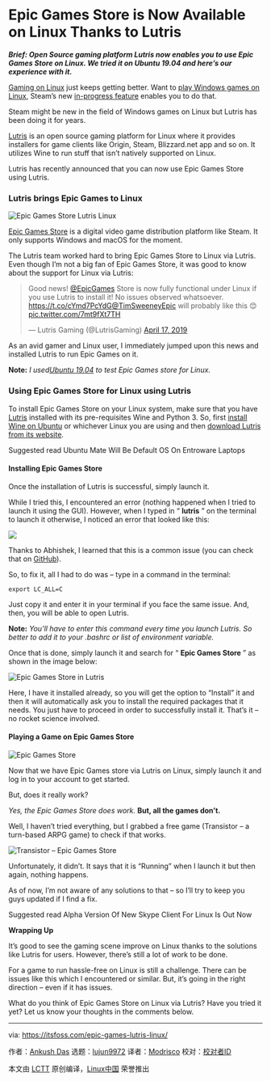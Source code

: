 [#]: collector: (lujun9972)
[#]: translator: (Modrisco)
[#]: reviewer: ( )
[#]: publisher: ( )
[#]: url: ( )
[#]: subject: (Epic Games Store is Now Available on Linux Thanks to Lutris)
[#]: via: (https://itsfoss.com/epic-games-lutris-linux/)
[#]: author: (Ankush Das https://itsfoss.com/author/ankush/)

Epic Games Store is Now Available on Linux Thanks to Lutris
======

_**Brief: Open Source gaming platform Lutris now enables you to use Epic Games Store on Linux. We tried it on Ubuntu 19.04 and here’s our experience with it.**_

[Gaming on Linux][1] just keeps getting better. Want to [play Windows games on Linux][2], Steam’s new [in-progress feature][3] enables you to do that.

Steam might be new in the field of Windows games on Linux but Lutris has been doing it for years.

[Lutris][4] is an open source gaming platform for Linux where it provides installers for game clients like Origin, Steam, Blizzard.net app and so on. It utilizes Wine to run stuff that isn’t natively supported on Linux.

Lutris has recently announced that you can now use Epic Games Store using Lutris.

### Lutris brings Epic Games to Linux

![Epic Games Store Lutris Linux][5]

[Epic Games Store][6] is a digital video game distribution platform like Steam. It only supports Windows and macOS for the moment.

The Lutris team worked hard to bring Epic Games Store to Linux via Lutris. Even though I’m not a big fan of Epic Games Store, it was good to know about the support for Linux via Lutris:

> Good news! [@EpicGames][7] Store is now fully functional under Linux if you use Lutris to install it! No issues observed whatsoever. <https://t.co/cYmd7PcYdG>[@TimSweeneyEpic][8] will probably like this 😊 [pic.twitter.com/7mt9fXt7TH][9]
>
> — Lutris Gaming (@LutrisGaming) [April 17, 2019][10]

As an avid gamer and Linux user, I immediately jumped upon this news and installed Lutris to run Epic Games on it.

**Note:** _I used[Ubuntu 19.04][11] to test Epic Games store for Linux._

### Using Epic Games Store for Linux using Lutris

To install Epic Games Store on your Linux system, make sure that you have [Lutris][4] installed with its pre-requisites Wine and Python 3. So, first [install Wine on Ubuntu][12] or whichever Linux you are using and then [download Lutris from its website][13].

[][14]

Suggested read Ubuntu Mate Will Be Default OS On Entroware Laptops

#### Installing Epic Games Store

Once the installation of Lutris is successful, simply launch it.

While I tried this, I encountered an error (nothing happened when I tried to launch it using the GUI). However, when I typed in “ **lutris** ” on the terminal to launch it otherwise, I noticed an error that looked like this:

![][15]

Thanks to Abhishek, I learned that this is a common issue (you can check that on [GitHub][16]).

So, to fix it, all I had to do was – type in a command in the terminal:

```
export LC_ALL=C
```

Just copy it and enter it in your terminal if you face the same issue. And, then, you will be able to open Lutris.

**Note:** _You’ll have to enter this command every time you launch Lutris. So better to add it to your .bashrc or list of environment variable._

Once that is done, simply launch it and search for “ **Epic Games Store** ” as shown in the image below:

![Epic Games Store in Lutris][17]

Here, I have it installed already, so you will get the option to “Install” it and then it will automatically ask you to install the required packages that it needs. You just have to proceed in order to successfully install it. That’s it – no rocket science involved.

#### Playing a Game on Epic Games Store

![Epic Games Store][18]

Now that we have Epic Games store via Lutris on Linux, simply launch it and log in to your account to get started.

But, does it really work?

_Yes, the Epic Games Store does work._ **But, all the games don’t.**

Well, I haven’t tried everything, but I grabbed a free game (Transistor – a turn-based ARPG game) to check if that works.

![Transistor – Epic Games Store][19]

Unfortunately, it didn’t. It says that it is “Running” when I launch it but then again, nothing happens.

As of now, I’m not aware of any solutions to that – so I’ll try to keep you guys updated if I find a fix.

[][20]

Suggested read Alpha Version Of New Skype Client For Linux Is Out Now

**Wrapping Up**

It’s good to see the gaming scene improve on Linux thanks to the solutions like Lutris for users. However, there’s still a lot of work to be done.

For a game to run hassle-free on Linux is still a challenge. There can be issues like this which I encountered or similar. But, it’s going in the right direction – even if it has issues.

What do you think of Epic Games Store on Linux via Lutris? Have you tried it yet? Let us know your thoughts in the comments below.

--------------------------------------------------------------------------------

via: https://itsfoss.com/epic-games-lutris-linux/

作者：[Ankush Das][a]
选题：[lujun9972][b]
译者：[Modrisco](https://github.com/Modrisco)
校对：[校对者ID](https://github.com/校对者ID)

本文由 [LCTT](https://github.com/LCTT/TranslateProject) 原创编译，[Linux中国](https://linux.cn/) 荣誉推出

[a]: https://itsfoss.com/author/ankush/
[b]: https://github.com/lujun9972
[1]: https://itsfoss.com/linux-gaming-guide/
[2]: https://itsfoss.com/steam-play/
[3]: https://itsfoss.com/steam-play-proton/
[4]: https://lutris.net/
[5]: https://itsfoss.com/wp-content/uploads/2019/04/epic-games-store-lutris-linux-800x450.png
[6]: https://www.epicgames.com/store/en-US/
[7]: https://twitter.com/EpicGames?ref_src=twsrc%5Etfw
[8]: https://twitter.com/TimSweeneyEpic?ref_src=twsrc%5Etfw
[9]: https://t.co/7mt9fXt7TH
[10]: https://twitter.com/LutrisGaming/status/1118552969816018948?ref_src=twsrc%5Etfw
[11]: https://itsfoss.com/ubuntu-19-04-release-features/
[12]: https://itsfoss.com/install-latest-wine/
[13]: https://lutris.net/downloads/
[14]: https://itsfoss.com/ubuntu-mate-entroware/
[15]: https://itsfoss.com/wp-content/uploads/2019/04/lutris-error.jpg
[16]: https://github.com/lutris/lutris/issues/660
[17]: https://itsfoss.com/wp-content/uploads/2019/04/lutris-epic-games-store-800x520.jpg
[18]: https://itsfoss.com/wp-content/uploads/2019/04/epic-games-store-800x450.jpg
[19]: https://itsfoss.com/wp-content/uploads/2019/04/transistor-game-epic-games-store-800x410.jpg
[20]: https://itsfoss.com/skpe-alpha-linux/
